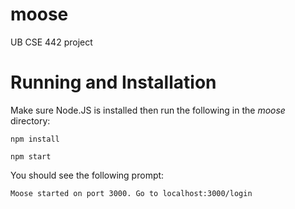 # moose
UB CSE 442 project

# Running and Installation
Make sure Node.JS is installed then run the following in the *moose* directory:


    npm install

    npm start

You should see the following prompt:

    Moose started on port 3000. Go to localhost:3000/login
